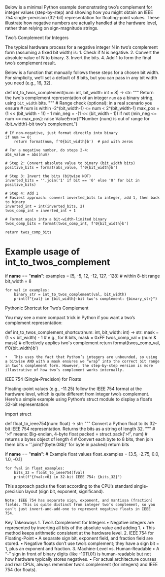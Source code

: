 Below is a minimal Python example demonstrating two’s complement for integer values (step-by-step) and showing how you might obtain an IEEE 754 single-precision (32-bit) representation for floating-point values. These illustrate how negative numbers are actually handled at the hardware level, rather than relying on sign-magnitude strings.

Two’s Complement for Integers

The typical hardware process for a negative integer N in two’s complement form (assuming a fixed bit width) is:
	1.	Check if N is negative.
	2.	Convert the absolute value of N to binary.
	3.	Invert the bits.
	4.	Add 1 to form the final two’s complement result.

Below is a function that manually follows these steps for a chosen bit width. For simplicity, we’ll set a default of 8 bits, but you can pass in any bit width you need (e.g., 16, 32).

def int_to_twos_complement(num: int, bit_width: int = 8) -> str:
    """
    Return the two's complement representation of an integer `num`
    as a binary string, using `bit_width` bits.
    """
    # Range check (optional): in a real scenario you ensure
    # num is within -2^(bit_width-1) <= num < 2^(bit_width-1)
    max_pos = (1 << (bit_width - 1)) - 1
    min_neg = -(1 << (bit_width - 1))
    if not (min_neg <= num <= max_pos):
        raise ValueError(f"Number {num} is out of range for {bit_width}-bit two's complement.")

    # If non-negative, just format directly into binary
    if num >= 0:
        return format(num, f'0{bit_width}b')  # pad with zeros

    # For a negative number, do steps 2-4:
    abs_value = abs(num)

    # Step 2: Convert absolute value to binary (bit_width bits)
    positive_bits = format(abs_value, f'0{bit_width}b')

    # Step 3: Invert the bits (bitwise NOT)
    inverted_bits = ''.join('1' if bit == '0' else '0' for bit in positive_bits)

    # Step 4: Add 1
    # Easiest approach: convert inverted_bits to integer, add 1, then back to binary
    inverted_int = int(inverted_bits, 2)
    twos_comp_int = inverted_int + 1

    # Format again into a bit-width-limited binary
    twos_comp_bits = format(twos_comp_int, f'0{bit_width}b')

    return twos_comp_bits


# Example usage of int_to_twos_complement
if __name__ == "__main__":
    examples = [5, -5, 12, -12, 127, -128]  # within 8-bit range
    bit_width = 8

    for val in examples:
        binary_str = int_to_twos_complement(val, bit_width)
        print(f"{val} in {bit_width}-bit two's complement: {binary_str}")

Pythonic Shortcut for Two’s Complement

You may see a more compact trick in Python if you want a two’s complement representation:

def int_to_twos_complement_shortcut(num: int, bit_width: int) -> str:
    mask = (1 << bit_width) - 1  # e.g., for 8 bits, mask = 0xFF
    twos_comp_val = (num & mask)  # effectively applies two's complement
    return format(twos_comp_val, f'0{bit_width}b')

	•	This uses the fact that Python’s integers are unbounded, so using a bitwise AND with a mask ensures we “wrap” into the correct bit range in two’s complement form. However, the step-by-step version is more illustrative of how two’s complement works internally.

IEEE 754 (Single-Precision) for Floats

Floating-point values (e.g., -11.25) follow the IEEE 754 format at the hardware level, which is quite different from integer two’s complement. Here’s a simple example using Python’s struct module to display a float’s 32-bit representation:

import struct

def float_to_ieee754(num: float) -> str:
    """
    Convert a Python float to its 32-bit IEEE 754 representation.
    Returns the bits as a string of length 32.
    """
    # '>f' means: Big-endian, 4-byte float
    packed = struct.pack('>f', num)  # returns a bytes object of length 4
    # Convert each byte to 8 bits, then join them
    bits = ''.join(f'{byte:08b}' for byte in packed)
    return bits


if __name__ == "__main__":
    # Example float values
    float_examples = [3.5, -2.75, 0.0, 1.0, -0.1]

    for fval in float_examples:
        bits_32 = float_to_ieee754(fval)
        print(f"{fval:>6} in 32-bit IEEE 754: {bits_32}")

This approach packs the float according to the CPU’s standard single-precision layout (sign bit, exponent, significand).

	Note: IEEE 754 has separate sign, exponent, and mantissa (fraction) fields. This is quite distinct from integer two’s complement, so you can’t just invert-and-add-one to represent negative floats in IEEE 754.

Key Takeaways
	1.	Two’s Complement for Integers
	•	Negative integers are represented by inverting all bits of the absolute value and adding 1.
	•	This method keeps arithmetic consistent at the hardware level.
	2.	IEEE 754 for Floating-Point
	•	A separate sign bit, exponent field, and fraction field are stored.
	•	Negative floats don’t use two’s complement; they have a sign bit = 1, plus an exponent and fraction.
	3.	Machine-Level vs. Human-Readable
	•	A “-” sign in front of binary digits (like -1011.01) is human-readable but not how hardware typically stores negatives.
	•	For actual architecture courses and real CPUs, always remember two’s complement (for integers) and IEEE 754 (for floats).